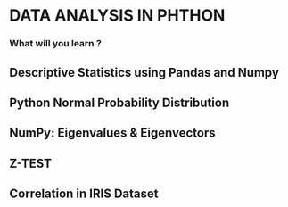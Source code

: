 # DATA ANALYSIS IN  PHTHON

### What will you learn ?

## Descriptive Statistics using Pandas and Numpy

## Python Normal Probability Distribution 

## NumPy: Eigenvalues & Eigenvectors

## Z-TEST

## Correlation in IRIS Dataset
